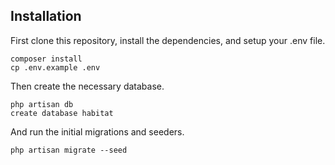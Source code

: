 

## Installation

First clone this repository, install the dependencies, and setup your .env file.

```
composer install
cp .env.example .env
```

Then create the necessary database.

```
php artisan db
create database habitat
```

And run the initial migrations and seeders.

```
php artisan migrate --seed
```
